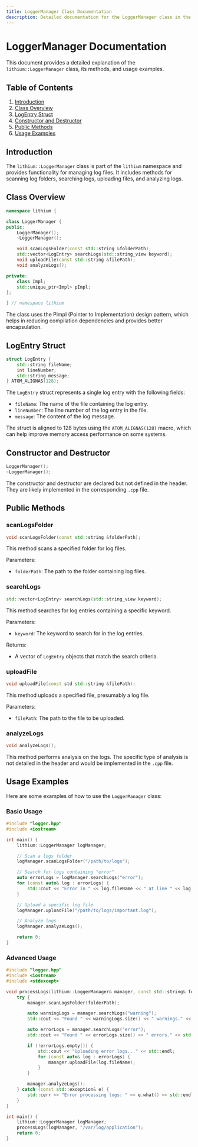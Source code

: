 ```yaml
---
title: LoggerManager Class Documentation
description: Detailed documentation for the LoggerManager class in the lithium namespace, including constructors, public methods, LogEntry struct, and usage examples for managing and analyzing log files.
---
```


# LoggerManager Documentation

This document provides a detailed explanation of the `lithium::LoggerManager` class, its methods, and usage examples.

## Table of Contents

1. [Introduction](#introduction)
2. [Class Overview](#class-overview)
3. [LogEntry Struct](#logentry-struct)
4. [Constructor and Destructor](#constructor-and-destructor)
5. [Public Methods](#public-methods)
6. [Usage Examples](#usage-examples)

## Introduction

The `lithium::LoggerManager` class is part of the `lithium` namespace and provides functionality for managing log files. It includes methods for scanning log folders, searching logs, uploading files, and analyzing logs.

## Class Overview

```cpp
namespace lithium {

class LoggerManager {
public:
    LoggerManager();
    ~LoggerManager();

    void scanLogsFolder(const std::string &folderPath);
    std::vector<LogEntry> searchLogs(std::string_view keyword);
    void uploadFile(const std::string &filePath);
    void analyzeLogs();

private:
    class Impl;
    std::unique_ptr<Impl> pImpl;
};

} // namespace lithium
```

The class uses the Pimpl (Pointer to Implementation) design pattern, which helps in reducing compilation dependencies and provides better encapsulation.

## LogEntry Struct

```cpp
struct LogEntry {
    std::string fileName;
    int lineNumber;
    std::string message;
} ATOM_ALIGNAS(128);
```

The `LogEntry` struct represents a single log entry with the following fields:

- `fileName`: The name of the file containing the log entry.
- `lineNumber`: The line number of the log entry in the file.
- `message`: The content of the log message.

The struct is aligned to 128 bytes using the `ATOM_ALIGNAS(128)` macro, which can help improve memory access performance on some systems.

## Constructor and Destructor

```cpp
LoggerManager();
~LoggerManager();
```

The constructor and destructor are declared but not defined in the header. They are likely implemented in the corresponding `.cpp` file.

## Public Methods

### scanLogsFolder

```cpp
void scanLogsFolder(const std::string &folderPath);
```

This method scans a specified folder for log files.

Parameters:

- `folderPath`: The path to the folder containing log files.

### searchLogs

```cpp
std::vector<LogEntry> searchLogs(std::string_view keyword);
```

This method searches for log entries containing a specific keyword.

Parameters:

- `keyword`: The keyword to search for in the log entries.

Returns:

- A vector of `LogEntry` objects that match the search criteria.

### uploadFile

```cpp
void uploadFile(const std std::string &filePath);
```

This method uploads a specified file, presumably a log file.

Parameters:

- `filePath`: The path to the file to be uploaded.

### analyzeLogs

```cpp
void analyzeLogs();
```

This method performs analysis on the logs. The specific type of analysis is not detailed in the header and would be implemented in the `.cpp` file.

## Usage Examples

Here are some examples of how to use the `LoggerManager` class:

### Basic Usage

```cpp
#include "logger.hpp"
#include <iostream>

int main() {
    lithium::LoggerManager logManager;

    // Scan a logs folder
    logManager.scanLogsFolder("/path/to/logs");

    // Search for logs containing "error"
    auto errorLogs = logManager.searchLogs("error");
    for (const auto& log : errorLogs) {
        std::cout << "Error in " << log.fileName << " at line " << log.lineNumber << ": " << log.message << std::endl;
    }

    // Upload a specific log file
    logManager.uploadFile("/path/to/logs/important.log");

    // Analyze logs
    logManager.analyzeLogs();

    return 0;
}
```

### Advanced Usage

```cpp
#include "logger.hpp"
#include <iostream>
#include <stdexcept>

void processLogs(lithium::LoggerManager& manager, const std::string& folderPath) {
    try {
        manager.scanLogsFolder(folderPath);

        auto warningLogs = manager.searchLogs("warning");
        std::cout << "Found " << warningLogs.size() << " warnings." << std::endl;

        auto errorLogs = manager.searchLogs("error");
        std::cout << "Found " << errorLogs.size() << " errors." << std::endl;

        if (!errorLogs.empty()) {
            std::cout << "Uploading error logs..." << std::endl;
            for (const auto& log : errorLogs) {
                manager.uploadFile(log.fileName);
            }
        }

        manager.analyzeLogs();
    } catch (const std::exception& e) {
        std::cerr << "Error processing logs: " << e.what() << std::endl;
    }
}

int main() {
    lithium::LoggerManager logManager;
    processLogs(logManager, "/var/log/application");
    return 0;
}
```
